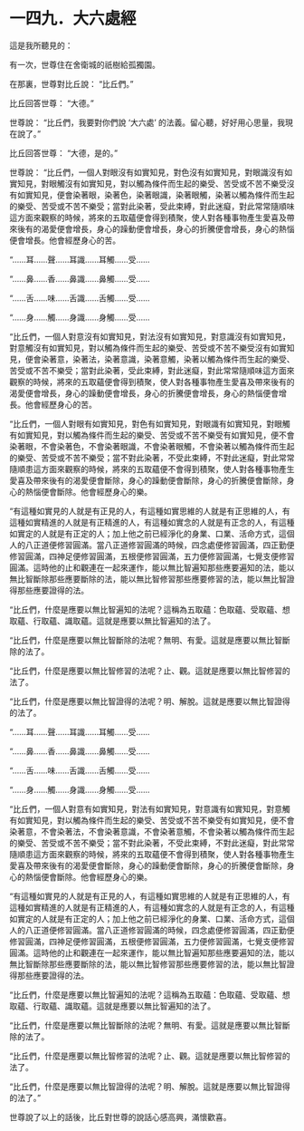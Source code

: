 # 一四九．大六處經

這是我所聽見的：

有一次，世尊住在舍衛城的祇樹給孤獨園。

在那裏，世尊對比丘說： “比丘們。”

比丘回答世尊： “大德。”

世尊說： “比丘們，我要對你們說 ‘大六處’ 的法義。留心聽，好好用心思量，我現在說了。”

比丘回答世尊： “大德，是的。”

世尊說： “比丘們，一個人對眼沒有如實知見，對色沒有如實知見，對眼識沒有如實知見，對眼觸沒有如實知見，對以觸為條件而生起的樂受、苦受或不苦不樂受沒有如實知見，便會染著眼，染著色，染著眼識，染著眼觸，染著以觸為條件而生起的樂受、苦受或不苦不樂受；當對此染著，受此束縛，對此迷癡，對此常常隨順味這方面來觀察的時候，將來的五取蘊便會得到積聚，使人對各種事物產生愛喜及帶來後有的渴愛便會增長，身心的躁動便會增長，身心的折騰便會增長，身心的熱惱便會增長。他會經歷身心的苦。

“……耳……聲……耳識……耳觸……受……

“……鼻……香……鼻識……鼻觸……受……

“……舌……味……舌識……舌觸……受……

“……身……觸……身識……身觸……受……

“比丘們，一個人對意沒有如實知見，對法沒有如實知見，對意識沒有如實知見，對意觸沒有如實知見，對以觸為條件而生起的樂受、苦受或不苦不樂受沒有如實知見，便會染著意，染著法，染著意識，染著意觸，染著以觸為條件而生起的樂受、苦受或不苦不樂受；當對此染著，受此束縛，對此迷癡，對此常常隨順味這方面來觀察的時候，將來的五取蘊便會得到積聚，使人對各種事物產生愛喜及帶來後有的渴愛便會增長，身心的躁動便會增長，身心的折騰便會增長，身心的熱惱便會增長。他會經歷身心的苦。

“比丘們，一個人對眼有如實知見，對色有如實知見，對眼識有如實知見，對眼觸有如實知見，對以觸為條件而生起的樂受、苦受或不苦不樂受有如實知見，便不會染著眼，不會染著色，不會染著眼識，不會染著眼觸，不會染著以觸為條件而生起的樂受、苦受或不苦不樂受；當不對此染著，不受此束縛，不對此迷癡，對此常常隨順患這方面來觀察的時候，將來的五取蘊便不會得到積聚，使人對各種事物產生愛喜及帶來後有的渴愛便會斷除，身心的躁動便會斷除，身心的折騰便會斷除，身心的熱惱便會斷除。他會經歷身心的樂。

“有這種如實見的人就是有正見的人，有這種如實思維的人就是有正思維的人，有這種如實精進的人就是有正精進的人，有這種如實念的人就是有正念的人，有這種如實定的人就是有正定的人；加上他之前已經淨化的身業、口業、活命方式，這個人的八正道便修習圓滿。當八正道修習圓滿的時候，四念處便修習圓滿，四正勤便修習圓滿，四神足便修習圓滿，五根便修習圓滿，五力便修習圓滿，七覺支便修習圓滿。這時他的止和觀連在一起來運作，能以無比智遍知那些應要遍知的法，能以無比智斷除那些應要斷除的法，能以無比智修習那些應要修習的法，能以無比智證得那些應要證得的法。

“比丘們，什麼是應要以無比智遍知的法呢？這稱為五取蘊：色取蘊、受取蘊、想取蘊、行取蘊、識取蘊。這就是應要以無比智遍知的法了。

“比丘們，什麼是應要以無比智斷除的法呢？無明、有愛。這就是應要以無比智斷除的法了。

“比丘們，什麼是應要以無比智修習的法呢？止、觀。這就是應要以無比智修習的法了。

“比丘們，什麼是應要以無比智證得的法呢？明、解脫。這就是應要以無比智證得的法了。

“……耳……聲……耳識……耳觸……受……

“……鼻……香……鼻識……鼻觸……受……

“……舌……味……舌識……舌觸……受……

“……身……觸……身識……身觸……受……

“比丘們，一個人對意有如實知見，對法有如實知見，對意識有如實知見，對意觸有如實知見，對以觸為條件而生起的樂受、苦受或不苦不樂受有如實知見，便不會染著意，不會染著法，不會染著意識，不會染著意觸，不會染著以觸為條件而生起的樂受、苦受或不苦不樂受；當不對此染著，不受此束縛，不對此迷癡，對此常常隨順患這方面來觀察的時候，將來的五取蘊便不會得到積聚，使人對各種事物產生愛喜及帶來後有的渴愛便會斷除，身心的躁動便會斷除，身心的折騰便會斷除，身心的熱惱便會斷除。他會經歷身心的樂。

“有這種如實見的人就是有正見的人，有這種如實思維的人就是有正思維的人，有這種如實精進的人就是有正精進的人，有這種如實念的人就是有正念的人，有這種如實定的人就是有正定的人；加上他之前已經淨化的身業、口業、活命方式，這個人的八正道便修習圓滿。當八正道修習圓滿的時候，四念處便修習圓滿，四正勤便修習圓滿，四神足便修習圓滿，五根便修習圓滿，五力便修習圓滿，七覺支便修習圓滿。這時他的止和觀連在一起來運作，能以無比智遍知那些應要遍知的法，能以無比智斷除那些應要斷除的法，能以無比智修習那些應要修習的法，能以無比智證得那些應要證得的法。

“比丘們，什麼是應要以無比智遍知的法呢？這稱為五取蘊：色取蘊、受取蘊、想取蘊、行取蘊、識取蘊。這就是應要以無比智遍知的法了。

“比丘們，什麼是應要以無比智斷除的法呢？無明、有愛。這就是應要以無比智斷除的法了。

“比丘們，什麼是應要以無比智修習的法呢？止、觀。這就是應要以無比智修習的法了。

“比丘們，什麼是應要以無比智證得的法呢？明、解脫。這就是應要以無比智證得的法了。”

世尊說了以上的話後，比丘對世尊的說話心感高興，滿懷歡喜。 

